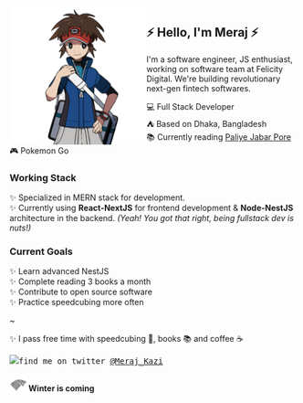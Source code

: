 <img align="left" width="240" src="./img/meraj-coding-7.png"> 

## ⚡ Hello, I'm Meraj ⚡ 

I'm a software engineer, JS enthusiast, working on software team at Felicity Digital. We're building revolutionary next-gen fintech softwares. 

💻 Full Stack Developer <br> 
⛺ Based on Dhaka, Bangladesh <br>
📚 Currently reading [Paliye Jabar Pore](https://www.goodreads.com/book/show/44178337) <br> 
🎮 Pokemon Go <br> 

### Working Stack

✨ Specialized in MERN stack for development. <br>
✨ Currently using **React-NextJS** for frontend development & **Node-NestJS** architecture in the backend. *(Yeah! You got that right, being fullstack dev is nuts!)*



### Current Goals  
✨ Learn advanced NestJS <br> 
✨ Complete reading 3 books a month <br> 
✨ Contribute to open source software <br> 
✨ Practice speedcubing more often <br> 

~

✨ I pass free time with speedcubing 🧊, books 📚 and coffee ☕


<samp><img src="https://img.icons8.com/color/2x/twitter.png" width="23">find me on twitter [@Meraj_Kazi](https://twitter.com/Meraj_Kazi)

#### ![Winter is coming](img/stark-2.png)  Winter is coming 
